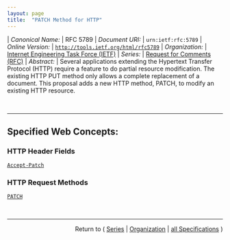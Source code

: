 ```yaml
---
layout: page
title:  "PATCH Method for HTTP"
---
```


| *Canonical Name:* | RFC 5789
| *Document URI:* | `urn:ietf:rfc:5789`
| *Online Version:* | [`http://tools.ietf.org/html/rfc5789`](http://tools.ietf.org/html/rfc5789)
| *Organization:* | [Internet Engineering Task Force (IETF)](..  "List of specification series by this organization")
| *Series:* | [Request for Comments (RFC)](.  "List of specifications in this series")
| *Abstract:* | Several applications extending the Hypertext Transfer Protocol (HTTP) require a feature to do partial resource modification. The existing HTTP PUT method only allows a complete replacement of a document. This proposal adds a new HTTP method, PATCH, to modify an existing HTTP resource.

<br/>
<hr/>

## Specified Web Concepts:

### HTTP Header Fields

[`Accept-Patch`](/concepts/http-header/Accept-Patch "This specification introduces a new response header Accept-Patch used to specify the patch document formats accepted by the server. Accept-Patch SHOULD appear in the OPTIONS response for any resource that supports the use of the PATCH method. The presence of the Accept-Patch header in response to any method is an implicit indication that PATCH is allowed on the resource identified by the Request-URI.")

### HTTP Request Methods

[`PATCH`](/concepts/http-method/PATCH "The PATCH method requests that a set of changes described in the request entity be applied to the resource identified by the Request-URI. The set of changes is represented in a format called a &#34;patch document&#34; identified by a media type. If the Request-URI does not point to an existing resource, the server MAY create a new resource, depending on the patch document type (whether it can logically modify a null resource) and permissions, etc.")



<br/>
<hr/>

<p style="text-align: right">Return to ( <a href="./">Series</a> | <a href="../">Organization</a> | <a href="../../">all Specifications</a> )</p>